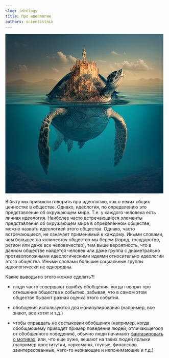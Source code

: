 ```yaml
---
slug: ideology
title: Про идеологию
authors: scientistnik
---
```

<div style={{textAlign: 'center'}}>
  <img src="/img/turtle.jpeg" />
</div>

В быту мы привыкли говорить про идеологию, как о неких общих ценностях в обществе. Однако, идеология, по определению это представление об окружающем мире. Т.е. у каждого человека есть личная идеология.<!--truncate--> Наиболее часто встречающиеся элементы представления об окружающем мире в определённом обществе, можно назвать идеологией  этого общества. Однако, часто встречающиеся, не означает применимый к каждому. Иными словами, чем большее по количеству общество мы берем (город, государство, регион или даже все человечество), тем выше вероятность, что в данном обществе найдется человек или даже группа с диаметрально противоположными идеологическими идеями относительно идеологии этого общества. Иными словами большие социальные группы идеологически не однородны.



Какие выводы из этого можно сделать?!

- люди часто совершают ошибку обобщения, когда говорят про отношение общества к событию, забывая, что в самом этом обществе бывают разная оценка этого события.

- обобщения используются для манипулирования (например, все знают, все хотят и т.д.)

- чтобы оправдать не состыковки обобщения (например, когда обобщающему приводят пример поведения людей, отличающегося от обобщенного поведения), обычно люди начинают [фантазировать о мотивах](./2022-11-27-world-model.md), или, что еще хуже, вешают на таких людей ярлыки (например проститутки, наркоманы, глупые, финансово заинтересованные, чего-то незнающие и непонимающие и т.д.)